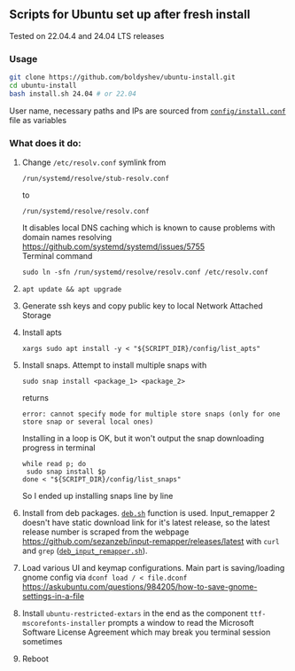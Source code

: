 ## Scripts for Ubuntu set up after fresh install

Tested on 22.04.4 and 24.04 LTS releases

### Usage

```bash
git clone https://github.com/boldyshev/ubuntu-install.git
cd ubuntu-install
bash install.sh 24.04 # or 22.04
```
User name, necessary paths and IPs are sourced from [`config/install.conf`](config/install.conf) file as variables


### What does it do:

1. Change `/etc/resolv.conf` symlink from 
   ```
   /run/systemd/resolve/stub-resolv.conf
   ``` 
   to 
   ```
   /run/systemd/resolve/resolv.conf
   ```
   It disables local DNS caching which is known to cause problems with domain names resolving 
   https://github.com/systemd/systemd/issues/5755 <br>
   Terminal command
   ```
   sudo ln -sfn /run/systemd/resolve/resolv.conf /etc/resolv.conf
   ```
2. 
   ```
   apt update && apt upgrade
   ```

3. Generate ssh keys and copy public key to local Network Attached Storage
4. Install apts<br>
   ```
   xargs sudo apt install -y < "${SCRIPT_DIR}/config/list_apts"
   ```
5. Install snaps. Attempt to install multiple snaps with 
   ```
   sudo snap install <package_1> <package_2>
   ``` 
   returns
   ```
   error: cannot specify mode for multiple store snaps (only for one store snap or several local ones)
   ```

   Installing in a loop is OK, but it won't output the snap downloading progress in terminal<br>
    ```
    while read p; do
     sudo snap install $p
    done < "${SCRIPT_DIR}/config/list_snaps"
    ```
   So I ended up installing snaps line by line
6. Install from deb packages. [`deb.sh`](deb.sh) function is used. Input_remapper 2 doesn't have static download link for 
it's latest release, so the latest release number is scraped from the webpage 
https://github.com/sezanzeb/input-remapper/releases/latest with `curl` and `grep` ([`deb_input_remapper.sh`](deb_input_remapper.sh)).
7. Load various UI and keymap configurations. Main part is saving/loading gnome config via `dconf load / < file.dconf`<br>
https://askubuntu.com/questions/984205/how-to-save-gnome-settings-in-a-file
8. Install `ubuntu-restricted-extars` in the end as the component `ttf-mscorefonts-installer` prompts a window to read 
the Microsoft Software License Agreement which may break you terminal session sometimes
9. Reboot